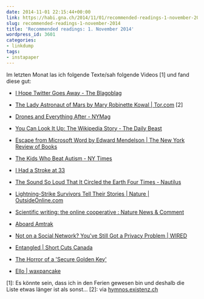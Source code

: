 ```yaml
---
date: 2014-11-01 22:15:44+00:00
link: https://habi.gna.ch/2014/11/01/recommended-readings-1-november-2014/
slug: recommended-readings-1-november-2014
title: 'Recommended readings: 1. November 2014'
wordpress_id: 3601
categories:
- linkdump
tags:
- instapaper
---
```


Im letzten Monat las ich folgende Texte/sah folgende Videos [1] und fand diese gut:




    
  * [I Hope Twitter Goes Away - The Blagoblag](https://alexgaynor.net/2014/oct/30/i-hope-twitter-goes-away/)

    
  * [The Lady Astronaut of Mars by Mary Robinette Kowal | Tor.com](http://www.tor.com/stories/2013/09/the-lady-astronaut-of-mars) [2]

    
  * [Drones and Everything After - NYMag](http://nymag.com/daily/intelligencer/2014/10/drones-the-next-smartphone.html)

    
  * [You Can Look It Up: The Wikipedia Story - The Daily Beast](http://www.thedailybeast.com/articles/2014/10/19/you-can-look-it-up-the-wikipedia-story.html)

    
  * [Escape from Microsoft Word by Edward Mendelson | The New York Review of Books](http://www.nybooks.com/blogs/nyrblog/2014/oct/21/escape-microsoft-word/)

    
  * [The Kids Who Beat Autism - NY Times](http://www.nytimes.com/2014/08/03/magazine/the-kids-who-beat-autism.html?_r=1)

    
  * [I Had a Stroke at 33](http://www.buzzfeed.com/xtinehlee/i-had-a-stroke-at-33)

    
  * [The Sound So Loud That It Circled the Earth Four Times - Nautilus](http://nautil.us/blog/the-sound-so-loud-that-it-circled-the-earth-four-times)

    
  * [Lightning-Strike Survivors Tell Their Stories | Nature | OutsideOnline.com](http://www.outsideonline.com/outdoor-adventure/nature/The-Body-Electric.html)

    
  * [Scientific writing: the online cooperative : Nature News & Comment](http://www.nature.com/news/scientific-writing-the-online-cooperative-1.16039)

    
  * [Aboard Amtrak](http://spnzr.com/aboard-amtrak/)

    
  * [Not on a Social Network? You've Still Got a Privacy Problem | WIRED](http://www.wired.com/2014/10/privacy-friendster/)

    
  * [Entangled | Short Cuts Canada](https://vimeo.com/105282211)

    
  * [The Horror of a 'Secure Golden Key'](https://keybase.io/blog/2014-10-08/the-horror-of-a-secure-golden-key)

    
  * [Ello | waxpancake](https://ello.co/waxpancake/post/oy73kFfDdhOPh8Jv9z9pFA)



[1]: Es könnte sein, dass ich in den Ferien gewesen bin und deshalb die Liste etwas länger ist als sonst...
[2]: via [hymnos.existenz.ch](https://hymnos.existenz.ch/2014/09/14/a-propos-hugo-awards/)


